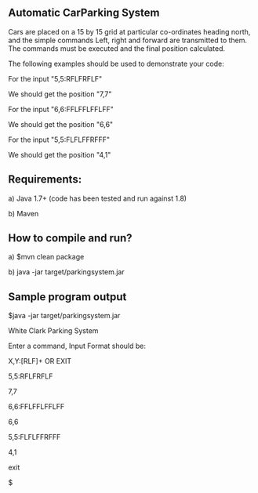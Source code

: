 Automatic CarParking System
----------------------------
Cars are placed on a 15 by 15 grid at particular co-ordinates heading north, and the simple
commands Left, right and forward are transmitted to them. The commands must be executed and
the final position calculated.

The following examples should be used to demonstrate your code:

For the input "5,5:RFLFRFLF"

We should get the position "7,7"

For the input "6,6:FFLFFLFFLFF"

We should get the position "6,6"

For the input "5,5:FLFLFFRFFF"

We should get the position "4,1"


## Requirements:
   a) Java 1.7+ (code has been tested and run against 1.8)
   
   b) Maven

## How to compile and run?
   a) $mvn clean package
   
   b) java -jar target/parkingsystem.jar

## Sample program output

$java -jar target/parkingsystem.jar

White Clark Parking System

Enter a command, Input Format should be:

X,Y:[RLF]+ OR EXIT

5,5:RFLFRFLF

7,7

6,6:FFLFFLFFLFF

6,6

5,5:FLFLFFRFFF

4,1

exit

$

